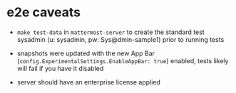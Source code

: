 # e2e caveats

- `make test-data` in `mattermost-server` to create the standard test sysadmin (u: sysadmin, pw: Sys@dmin-sample1) prior to running tests

- snapshots were updated with the new App Bar (`config.ExperimentalSettings.EnableAppBar: true`) enabled, tests likely will fail if you have it disabled

- server should have an enterprise license applied
